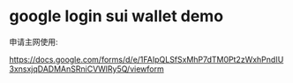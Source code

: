 # google login sui wallet demo



申请主网使用: 

https://docs.google.com/forms/d/e/1FAIpQLSfSxMhP7dTM0Pt2zWxhPndIU3xnsxjqDADMAnSRniCVWlRy5Q/viewform